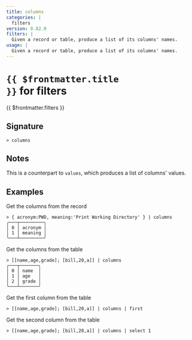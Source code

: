 ```yaml
---
title: columns
categories: |
  filters
version: 0.82.0
filters: |
  Given a record or table, produce a list of its columns' names.
usage: |
  Given a record or table, produce a list of its columns' names.
---
```


# <code>{{ $frontmatter.title }}</code> for filters

<div class='command-title'>{{ $frontmatter.filters }}</div>

## Signature

```> columns ```

## Notes
This is a counterpart to `values`, which produces a list of columns' values.
## Examples

Get the columns from the record
```shell
> { acronym:PWD, meaning:'Print Working Directory' } | columns
╭───┬─────────╮
│ 0 │ acronym │
│ 1 │ meaning │
╰───┴─────────╯

```

Get the columns from the table
```shell
> [[name,age,grade]; [bill,20,a]] | columns
╭───┬───────╮
│ 0 │ name  │
│ 1 │ age   │
│ 2 │ grade │
╰───┴───────╯

```

Get the first column from the table
```shell
> [[name,age,grade]; [bill,20,a]] | columns | first

```

Get the second column from the table
```shell
> [[name,age,grade]; [bill,20,a]] | columns | select 1

```
